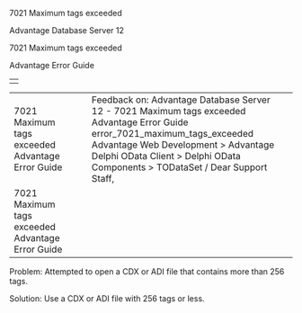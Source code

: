 7021 Maximum tags exceeded




Advantage Database Server 12  

7021 Maximum tags exceeded

Advantage Error Guide

|  |
| --- |
|  |

|  |  |  |  |  |
| --- | --- | --- | --- | --- |
| 7021 Maximum tags exceeded  Advantage Error Guide |  |  | Feedback on: Advantage Database Server 12 - 7021 Maximum tags exceeded Advantage Error Guide error\_7021\_maximum\_tags\_exceeded Advantage Web Development > Advantage Delphi OData Client > Delphi OData Components > TODataSet / Dear Support Staff, |  |
| 7021 Maximum tags exceeded  Advantage Error Guide |  |  |  |  |

Problem: Attempted to open a CDX or ADI file that contains more than 256 tags.

Solution: Use a CDX or ADI file with 256 tags or less.
